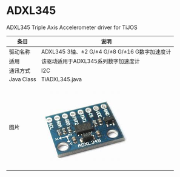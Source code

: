 # ADXL345
ADXL345 Triple Axis Accelerometer driver for TiJOS


| 条目         | 说明                          |
| ---------- | --------------------------- |
| 驱动名称       | ADXL345 3轴、±2 G/±4 G/±8 G/±16 G数字加速度计           |
| 适用         | 该驱动适用于ADXL345系列数字加速度计        |
| 通讯方式       | I2C                         |
| Java Class | TiADXL345.java               |
| 图片         | ![am2320](./img/adxl345.png) |

